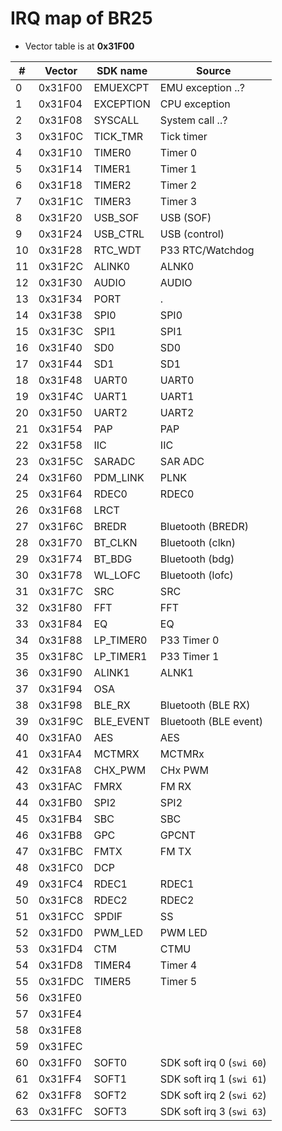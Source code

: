 # IRQ map of BR25

- Vector table is at **0x31F00**

| #  | Vector  | SDK name  | Source                    |
|----|---------|-----------|---------------------------|
|  0 | 0x31F00 | EMUEXCPT  | EMU exception ..?         |
|  1 | 0x31F04 | EXCEPTION | CPU exception             |
|  2 | 0x31F08 | SYSCALL   | System call ..?           |
|  3 | 0x31F0C | TICK_TMR  | Tick timer                |
|  4 | 0x31F10 | TIMER0    | Timer 0                   |
|  5 | 0x31F14 | TIMER1    | Timer 1                   |
|  6 | 0x31F18 | TIMER2    | Timer 2                   |
|  7 | 0x31F1C | TIMER3    | Timer 3                   |
|  8 | 0x31F20 | USB_SOF   | USB (SOF)                 |
|  9 | 0x31F24 | USB_CTRL  | USB (control)             |
| 10 | 0x31F28 | RTC_WDT   | P33 RTC/Watchdog          |
| 11 | 0x31F2C | ALINK0    | ALNK0                     |
| 12 | 0x31F30 | AUDIO     | AUDIO                     |
| 13 | 0x31F34 | PORT      | .                         |
| 14 | 0x31F38 | SPI0      | SPI0                      |
| 15 | 0x31F3C | SPI1      | SPI1                      |
| 16 | 0x31F40 | SD0       | SD0                       |
| 17 | 0x31F44 | SD1       | SD1                       |
| 18 | 0x31F48 | UART0     | UART0                     |
| 19 | 0x31F4C | UART1     | UART1                     |
| 20 | 0x31F50 | UART2     | UART2                     |
| 21 | 0x31F54 | PAP       | PAP                       |
| 22 | 0x31F58 | IIC       | IIC                       |
| 23 | 0x31F5C | SARADC    | SAR ADC                   |
| 24 | 0x31F60 | PDM_LINK  | PLNK                      |
| 25 | 0x31F64 | RDEC0     | RDEC0                     |
| 26 | 0x31F68 | LRCT      |                           |
| 27 | 0x31F6C | BREDR     | Bluetooth (BREDR)         |
| 28 | 0x31F70 | BT_CLKN   | Bluetooth (clkn)          |
| 29 | 0x31F74 | BT_BDG    | Bluetooth (bdg)           |
| 30 | 0x31F78 | WL_LOFC   | Bluetooth (lofc)          |
| 31 | 0x31F7C | SRC       | SRC                       |
| 32 | 0x31F80 | FFT       | FFT                       |
| 33 | 0x31F84 | EQ        | EQ                        |
| 34 | 0x31F88 | LP_TIMER0 | P33 Timer 0               |
| 35 | 0x31F8C | LP_TIMER1 | P33 Timer 1               |
| 36 | 0x31F90 | ALINK1    | ALNK1                     |
| 37 | 0x31F94 | OSA       |                           |
| 38 | 0x31F98 | BLE_RX    | Bluetooth (BLE RX)        |
| 39 | 0x31F9C | BLE_EVENT | Bluetooth (BLE event)     |
| 40 | 0x31FA0 | AES       | AES                       |
| 41 | 0x31FA4 | MCTMRX    | MCTMRx                    |
| 42 | 0x31FA8 | CHX_PWM   | CHx PWM                   |
| 43 | 0x31FAC | FMRX      | FM RX                     |
| 44 | 0x31FB0 | SPI2      | SPI2                      |
| 45 | 0x31FB4 | SBC       | SBC                       |
| 46 | 0x31FB8 | GPC       | GPCNT                     |
| 47 | 0x31FBC | FMTX      | FM TX                     |
| 48 | 0x31FC0 | DCP       |                           |
| 49 | 0x31FC4 | RDEC1     | RDEC1                     |
| 50 | 0x31FC8 | RDEC2     | RDEC2                     |
| 51 | 0x31FCC | SPDIF     | SS                        |
| 52 | 0x31FD0 | PWM_LED   | PWM LED                   |
| 53 | 0x31FD4 | CTM       | CTMU                      |
| 54 | 0x31FD8 | TIMER4    | Timer 4                   |
| 55 | 0x31FDC | TIMER5    | Timer 5                   |
| 56 | 0x31FE0 |           |                           |
| 57 | 0x31FE4 |           |                           |
| 58 | 0x31FE8 |           |                           |
| 59 | 0x31FEC |           |                           |
| 60 | 0x31FF0 | SOFT0     | SDK soft irq 0 (`swi 60`) |
| 61 | 0x31FF4 | SOFT1     | SDK soft irq 1 (`swi 61`) |
| 62 | 0x31FF8 | SOFT2     | SDK soft irq 2 (`swi 62`) |
| 63 | 0x31FFC | SOFT3     | SDK soft irq 3 (`swi 63`) |
